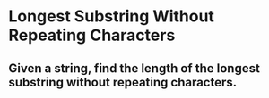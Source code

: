 # Longest Substring Without Repeating Characters

## Given a string, find the length of the longest substring without repeating characters.

